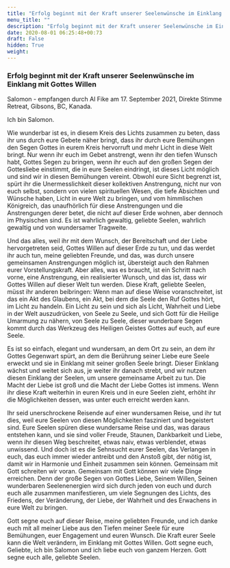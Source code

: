 ```yaml
---
title: "Erfolg beginnt mit der Kraft unserer Seelenwünsche im Einklang mit Gottes Willen"
menu_title: ""
description: "Erfolg beginnt mit der Kraft unserer Seelenwünsche im Einklang mit Gottes Willen"
date: 2020-08-01 06:25:48+00:73
draft: False
hidden: True
weight:
---
```

### Erfolg beginnt mit der Kraft unserer Seelenwünsche im Einklang mit Gottes Willen

Salomon - empfangen durch Al Fike am 17. September 2021, Direkte Stimme Retreat, Gibsons, BC, Kanada.

Ich bin Salomon.

Wie wunderbar ist es, in diesem Kreis des Lichts zusammen zu beten, dass ihr uns durch eure Gebete näher bringt, dass ihr durch eure Bemühungen den Segen Gottes in eurem Kreis hervorruft und mehr Licht in diese Welt bringt. Nur wenn ihr euch im Gebet anstrengt, wenn ihr den tiefen Wunsch habt, Gottes Segen zu bringen, wenn ihr euch auf den großen Segen der Gottesliebe einstimmt, die in eure Seelen eindringt, ist dieses Licht möglich und sind wir in diesen Bemühungen vereint. Obwohl eure Sicht begrenzt ist, spürt ihr die Unermesslichkeit dieser kollektiven Anstrengung, nicht nur von euch selbst, sondern von vielen spirituellen Wesen, die tiefe Absichten und Wünsche haben, Licht in eure Welt zu bringen, und vom himmlischen Königreich, das unaufhörlich für diese Anstrengungen und die Anstrengungen derer betet, die nicht auf dieser Erde wohnen, aber dennoch im Physischen sind. Es ist wahrlich gewaltig, geliebte Seelen, wahrlich gewaltig und von wundersamer Tragweite.

Und das alles, weil ihr mit dem Wunsch, der Bereitschaft und der Liebe hervorgetreten seid, Gottes Willen auf dieser Erde zu tun, und das werdet ihr auch tun, meine geliebten Freunde, und das, was durch unsere gemeinsamen Anstrengungen möglich ist, übersteigt auch den Rahmen eurer Vorstellungskraft. Aber alles, was es braucht, ist ein Schritt nach vorne, eine Anstrengung, ein realisierter Wunsch, und das ist, dass wir Gottes Willen auf dieser Welt tun werden. Diese Kraft, geliebte Seelen, müsst ihr anderen beibringen: Wenn man auf diese Weise voranschreitet, ist das ein Akt des Glaubens, ein Akt, bei dem die Seele den Ruf Gottes hört, im Licht zu handeln. Ein Licht zu sein und sich als Licht, Wahrheit und Liebe in der Welt auszudrücken, von Seele zu Seele, und sich Gott für die Heilige Umarmung zu nähern, von Seele zu Seele, dieser wunderbare Segen kommt durch das Werkzeug des Heiligen Geistes Gottes auf euch, auf eure Seele.

Es ist so einfach, elegant und wundersam, an dem Ort zu sein, an dem ihr Gottes Gegenwart spürt, an dem die Berührung seiner Liebe eure Seele erweckt und sie in Einklang mit seiner großen Seele bringt. Dieser Einklang wächst und weitet sich aus, je weiter ihr danach strebt, und wir nutzen diesen Einklang der Seelen, um unsere gemeinsame Arbeit zu tun. Die Macht der Liebe ist groß und die Macht der Liebe Gottes ist immens. Wenn ihr diese Kraft weiterhin in euren Kreis und in eure Seelen zieht, erhöht ihr die Möglichkeiten dessen, was unter euch erreicht werden kann.

Ihr seid unerschrockene Reisende auf einer wundersamen Reise, und ihr tut dies, weil eure Seelen von diesen Möglichkeiten fasziniert und begeistert sind. Eure Seelen spüren diese wundersame Reise und das, was daraus entstehen kann, und sie sind voller Freude, Staunen, Dankbarkeit und Liebe, wenn ihr diesen Weg beschreitet, etwas naiv, etwas verblendet, etwas unwissend. Und doch ist es die Sehnsucht eurer Seelen, das Verlangen in euch, das euch immer wieder antreibt und den Anstoß gibt, der nötig ist, damit wir in Harmonie und Einheit zusammen sein können. Gemeinsam mit Gott schreiten wir voran. Gemeinsam mit Gott können wir viele Dinge erreichen. Denn der große Segen von Gottes Liebe, Seinem Willen, Seinen wunderbaren Seelenenergien wird sich durch jeden von euch und durch euch alle zusammen manifestieren, um viele Segnungen des Lichts, des Friedens, der Veränderung, der Liebe, der Wahrheit und des Erwachens in eure Welt zu bringen.

Gott segne euch auf dieser Reise, meine geliebten Freunde, und ich danke euch mit all meiner Liebe aus den Tiefen meiner Seele für eure Bemühungen, euer Engagement und euren Wunsch. Die Kraft eurer Seele kann die Welt verändern, im Einklang mit Gottes Willen. Gott segne euch, Geliebte, ich bin Salomon und ich liebe euch von ganzem Herzen. Gott segne euch alle, geliebte Seelen.
